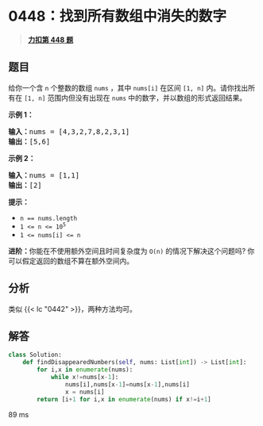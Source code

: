 # 0448：找到所有数组中消失的数字


> <u>**[力扣第 448 题](https://leetcode.cn/problems/find-all-numbers-disappeared-in-an-array/)**</u>

## 题目

<p>给你一个含 <code>n</code> 个整数的数组 <code>nums</code> ，其中 <code>nums[i]</code> 在区间 <code>[1, n]</code> 内。请你找出所有在 <code>[1, n]</code> 范围内但没有出现在 <code>nums</code> 中的数字，并以数组的形式返回结果。</p>



<p><strong>示例 1：</strong></p>

<pre>
<strong>输入：</strong>nums = [4,3,2,7,8,2,3,1]
<strong>输出：</strong>[5,6]
</pre>

<p><strong>示例 2：</strong></p>

<pre>
<strong>输入：</strong>nums = [1,1]
<strong>输出：</strong>[2]
</pre>



<p><strong>提示：</strong></p>

<ul>
<li><code>n == nums.length</code></li>
<li><code>1 <= n <= 10<sup>5</sup></code></li>
<li><code>1 <= nums[i] <= n</code></li>
</ul>

<p><strong>进阶：</strong>你能在不使用额外空间且时间复杂度为<em> </em><code>O(n)</code><em> </em>的情况下解决这个问题吗? 你可以假定返回的数组不算在额外空间内。</p>


## 分析

类似 {{< lc "0442" >}}，两种方法均可。

## 解答

```python
class Solution:
    def findDisappearedNumbers(self, nums: List[int]) -> List[int]:
        for i,x in enumerate(nums):
            while x!=nums[x-1]:
                nums[i],nums[x-1]=nums[x-1],nums[i]
                x = nums[i]
        return [i+1 for i,x in enumerate(nums) if x!=i+1]
```
89 ms


